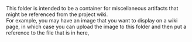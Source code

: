 This folder is intended to be a container for miscellaneous artifacts that might be referenced from the project wiki.  
For example, you may have an image that you want to display on a wiki page, in which case you can upload the image to 
this folder and then put a reference to the file that is in here,
